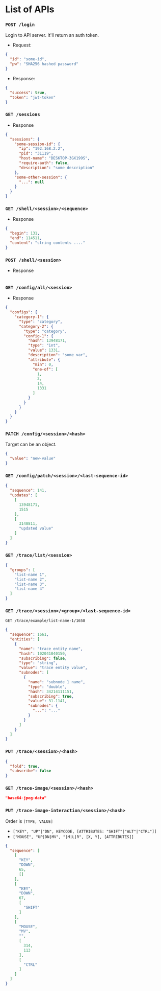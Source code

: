 # List of APIs

### `POST /login`

Login to API server. It'll return an auth token.

- Request:

```json
{
  "id": "some-id",
  "pw": "SHA256 hashed password"
}
```

- Response:

```json
{
  "success": true,
  "token": "jwt-token"
}
```

### `GET /sessions`

- Response

```json
{
  "sessions": {
    "some-session-id": {
      "ip": "192.168.2.2",
      "pid": "31119",
      "host-name": "DESKTOP-3GX199S",
      "require-auth": false,
      "description": "some description"
    },
    "some-other-session": {
      "...": null
    }
  }
}
```

### `GET /shell/<session>/<sequence>`

- Response

```json
{
  "begin": 131,
  "end": 114511,
  "content": "string contents ...."
}
```

### `POST /shell/<session>`

- Response

```json

```

### `GET /config/all/<session>`

- Response

```json
{
  "configs": {
    "category-1": {
      "type": "category",
      "category-2": {
        "type": "category",
        "config-1": {
          "hash": 13948171,
          "type": "int",
          "value": 1331,
          "description": "some var",
          "attribute": {
            "min": 0,
            "one-of": [
              1,
              2,
              14,
              1331
            ]
          }
        }
      }
    }
  }
}
```

### `PATCH /config/<session>/<hash>`

Target can be an object.

```json
{
  "value": "new-value"
}
```

### `GET /config/patch/<session>/<last-sequence-id>`

```json
{
  "sequence": 141,
  "updates": [
    [
      13948171,
      1515
    ],
    [
      3148811,
      "updated value"
    ]
  ]
}
```

### `GET /trace/list/<session>`

```json
{
  "groups": [
    "list-name 1",
    "list-name 2",
    "list-name 3",
    "list-name 4"
  ]
}
```

### `GET /trace/<session>/<group>/<last-sequence-id>`

`GET /trace/example/list-name-1/1658`

```json
{
  "sequence": 1661,
  "entities": [
    {
      "name": "trace entity name",
      "hash": 102041040150,
      "subscribing": false,
      "type": "string",
      "value": "trace entity value",
      "subnodes": [
        {
          "name": "subnode 1 name",
          "type": "double",
          "hash": 34214111151,
          "subscribing": true,
          "value": 31.1141,
          "subnodes": {
            "...": "..."
          }
        }
      ]
    }
  ]
}
```

### `PUT /trace/<session>/<hash>`

```json
{
  "fold": true,
  "subscribe": false
}
```

### `GET /trace-image/<session>/<hash>`

```json
"base64-jpeg-data"
```

### `PUT /trace-image-interaction/<session>/<hash>`

Order is `[TYPE, VALUE]`

- `["KEY", "UP"|"DN", KEYCODE, [ATTRIBUTES: "SHIFT"|"ALT"|"CTRL"]]`
- `["MOUSE", "UP|DN|MV", "|M|L|R", [X, Y], [ATTRIBUTES]]`

```json
{
  "sequence": [
    [
      "KEY",
      "DOWN",
      65,
      []
    ],
    [
      "KEY",
      "DOWN",
      67,
      [
        "SHIFT"
      ]
    ],
    [
      "MOUSE",
      "MV",
      "",
      [
        314,
        113
      ],
      [
        "CTRL"
      ]
    ]
  ]
}
```
